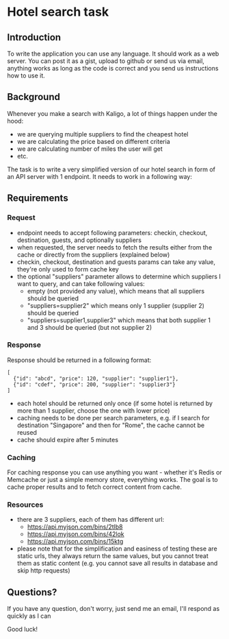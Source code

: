 # Hotel search task

## Introduction

To write the application you can use any language. It should work as a web server. You can post it as a gist, upload to github or send us via email, anything works as long as the code is correct and you send us instructions how to use it.

## Background

Whenever you make a search with Kaligo, a lot of things happen under the hood:

- we are querying multiple suppliers to find the cheapest hotel
- we are calculating the price based on different criteria
- we are calculating number of miles the user will get
- etc.

The task is to write a very simplified version of our hotel search in form of an API server with 1 endpoint.
It needs to work in a following way:

## Requirements

### Request

- endpoint needs to accept following parameters: checkin, checkout, destination, guests, and optionally suppliers
- when requested, the server needs to fetch the results either from the cache or directly from the suppliers (explained below)
- checkin, checkout, destination and guests params can take any value, they're only used to form cache key
- the optional "suppliers" parameter allows to determine which suppliers I want to query, and can take following values:
	- empty (not provided any value), which means that all suppliers should be queried
	- "suppliers=supplier2" which means only 1 supplier (supplier 2) should be queried
	- "suppliers=supplier1,supplier3" which means that both supplier 1 and 3 should be queried (but not supplier 2)

### Response

Response should be returned in a following format:

```
[
  {"id": "abcd", "price": 120, "supplier": "supplier1"},
  {"id": "cdef", "price": 200, "supplier": "supplier3"}
]
```

- each hotel should be returned only once (if some hotel is returned by more than 1 supplier, choose the one with lower price)
- caching needs to be done per search parameters, e.g. if I search for destination "Singapore" and then for "Rome", the cache cannot be reused
- cache should expire after 5 minutes

### Caching

For caching response you can use anything you want - whether it's Redis or Memcache or just a simple memory store, everything works. The goal is to cache proper results and to fetch correct content from cache.

### Resources

- there are 3 suppliers, each of them has different url:
	- https://api.myjson.com/bins/2tlb8
	- https://api.myjson.com/bins/42lok
	- https://api.myjson.com/bins/15ktg
- please note that for the simplification and easiness of testing these are static urls, they always return the same values, but you cannot treat them as static content (e.g. you cannot save all results in database and skip http requests)

## Questions?

If you have any question, don't worry, just send me an email, I'll respond as quickly as I can

Good luck!
